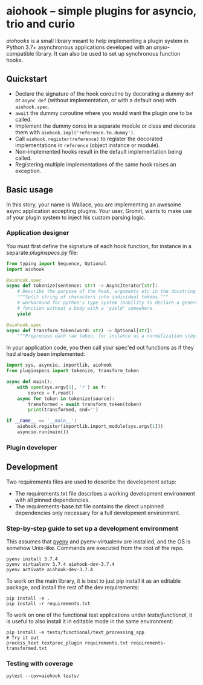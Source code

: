 # aiohook – simple plugins for asyncio, trio and curio

*aiohooks* is a small library meant to help implementing a plugin system in 
Python 3.7+ asynchronous applications developed with an _anyio_-compatible 
library. It can also be used to set up synchronous function hooks.

## Quickstart

- Declare the signature of the hook coroutine by decorating a dummy `def` or
`async def` (without implementation, or with a default one) with `aiohook.spec`.
- `await` the dummy coroutine where you would want the plugin one to be called.
- Implement the dummy coros in a separate module or class and decorate them with 
`aiohook.impl('reference.to.dummy')`.
- Call `aiohook.register(reference)` to register the decorated implementations 
in `reference` (object instance or module). 
- Non-implemented hooks result in the default implementation being called.
- Registering multiple implementations of the same hook raises an exception.

## Basic usage

In this story, your name is Wallace, you are implementing an awesome async
application accepting plugins. Your user, Gromit, wants to make use of your
plugin system to inject his custom parsing logic.

### Application designer

You must first define the signature of each hook function, for
instance in a separate _pluginspecs.py_ file:

```python
from typing import Sequence, Optional
import aiohook

@aiohook.spec
async def tokenize(sentence: str) -> AsyncIterator[str]:
    # Describe the purpose of the hook, arguments etc in the docstring
    """Split string of characters into individual tokens."""
    # workaround for python's type system inability to declare a generator
    # function without a body with a 'yield' somewhere
    yield

@aiohook.spec
async def transform_token(word: str) -> Optional[str]:
    """Preprocess each raw token, for instance as a normalization step."""
```

In your application code, you then call your spec'ed out functions as if they had 
already been implemented:

```python
import sys, asyncio, importlib, aiohook
from pluginspecs import tokenize, transform_token

async def main():
    with open(sys.argv[1], 'r') as f:
        source = f.read()
    async for token in tokenize(source):
        transformed = await transform_token(token)
        print(transformed, end='')

if __name__ == '__main__':
    aiohook.register(importlib.import_module(sys.argv[1]))
    asyncio.run(main())
``` 

### Plugin developer




## Development

Two requirements files are used to describe the development setup:

- The requirements.txt file describes a working development environment with all 
pinned dependencies. 
- The requirements-base.txt file contains the direct unpinned dependencies only
necessary for a full development environment.

### Step-by-step guide to set up a development environment

This assumes that [pyenv](https://github.com/pyenv/pyenv) and pyenv-virtualenv 
are installed, and the OS is somehow Unix-like. Commands are executed from the
root of the repo.

```shell script
pyenv install 3.7.4
pyenv virtualenv 3.7.4 aiohook-dev-3.7.4 
pyenv activate aiohook-dev-3.7.4
```

To work on the main library, it is best to just pip install it as an editable 
package, and install the rest of the dev requirements:

```shell script
pip install -e .
pip install -r requirements.txt
```

To work on one of the functional test applications under _tests/functional_, it
is useful to also install it in editable mode in the same environment:

```shell script
pip install -e tests/functional/text_processing_app
# Try it out
process_text textproc_plugin requirements.txt requirements-transformed.txt
```

### Testing with coverage 

```shell script
pytest --cov=aiohook tests/
```
